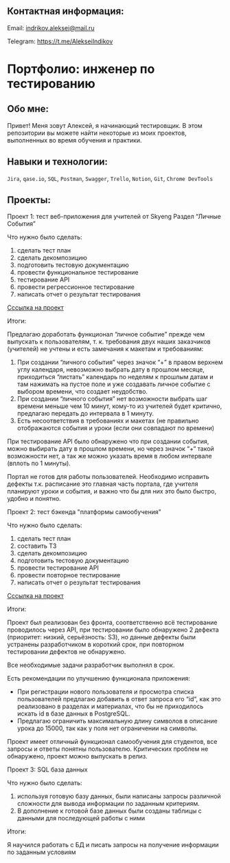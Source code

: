 ## Контактная информация:

Email: indrikov.aleksei@mail.ru

Telegram: https://t.me/AlekseiIndikov

# Портфолио: инженер по тестированию

## Обо мне:

Привет! Меня зовут Алексей, я начинающий тестировщик.
В этом репозитории вы можете найти некоторые из моих проектов, выполненных во время обучения и практики.

## Навыки и технологии:

``Jira``, ``qase.io``, ``SQL``, ``Postman``, ``Swagger``, ``Trello``, ``Notion``, ``Git``, ``Chrome DevTools``

## Проекты:

Проект 1: тест веб-приложения для учителей от Skyeng Раздел “Личные События”

Что нужно было сделать:

1. сделать тест план
2. сделать декомпозицию
3. подготовить тестовую документацию
4. провести функциональное тестирование
5. тестирование API
6. провести регрессионное тестирование
7. написать отчет о результат тестирования

[Сссылка на проект](https://raspy-bucket-6c5.notion.site/1-2-151c12d11c43434183aa11bf31eb9a5e?pvs=4)

Итоги:

Предлагаю доработать функционал “личное событие” прежде чем выпускать к пользователям, т. к. требования двух наших заказчиков (учителей) не учтены и есть замечания к макетам и требованиям:

1. При создании “личного события” через значок “+” в правом верхнем углу календаря, невозможно выбрать дату в прошлом месяце, приходиться “листать” календарь по неделям к прошлым датам и там нажимать на пустое поле и уже создавать личное событие с выбором времени, что создает неудобство.
2. При создании “личного события” нет возможности выбрать шаг времени меньше чем 10 минут, кому-то из учителей будет критично, предлагаю передать до интервала в 1 минуту.
3. Есть несоответствия в требованиях и макетах (не правильно отображаются события и уроки (если они совпадают по времени)

При тестирование API было обнаружено что при создании события, можно выбирать дату в прошлом времени, но через значок “+“ такой возможности нет, а так же можно указать время в любом интервале (вплоть по 1 минуты).

Портал не готов для работы пользователей. Необходимо исправить дефекты т.к. расписание это главная часть портала, где учителя планируют уроки и события, и важно что бы для них это было быстро, удобно и понятно.

Проект 2: тест бэкенда "платформы самообучения"

Что нужно было сделать:

1. сделать тест план
2. составить ТЗ
3. сделать декомпозицию
4. подготовить тестовую документацию
5. провести тестирование API
6. провести повторное тестирование
7. написать отчет о результат тестирования

[Сссылка на проект](https://raspy-bucket-6c5.notion.site/dc96e3cc3248499e81b1e28de05c5101?pvs=4)

Итоги:

Проект был реализован без фронта, соответственно всё тестирование проводилось через API, при тестировании было обнаружено 2 дефекта (приоритет: низкий, серьёзность: S3), но данные дефекты были устранены разработчиком в короткий срок, при повторном тестировании дефектов не обнаружено.

Все необходимые задачи разработчик выполнял в срок.

Есть рекомендации по улучшению функционала приложения:

- При регистрации нового пользователя и просмотра списка пользователей предлагаю добавить в ответ запроса его “id“, как это реализовано в разделах и материалах, что бы не приходилось искать id в базе данных в PostgreSQL.
- Предлагаю ограничить максимальную длину символов в описание урока до 15000, так как у поля нет ограничении на символы.

Проект имеет отличный функционал самообучения для студентов, все запросы и ответы понятны пользователю. Критических проблем не обнаружено, проект можно выпускать в релиз.

Проект 3: SQL база данных

Что нужно было сделать:

1. используя готовую базу данных, были написаны запросы различной сложности для вывода информации по заданным критериям.
2. В дополнение к готовой базе данных были созданы таблицы с данными для последующей работы с ними

Итоги:

Я научился работать с БД и писать запросы на получение информации по заданным условиям
